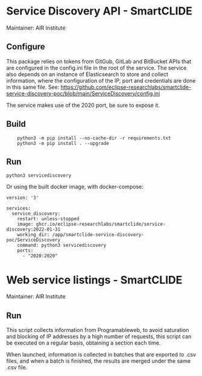 # Service Discovery API - SmartCLIDE
Maintainer:  AIR Institute

## Configure 
This package relies on tokens from GitGub, GitLab and BitBucket APIs that are configured in the config.ini file in the root of the service.
The service also depends on an instance of Elasticsearch to store and collect information, where the configuration of the IP, port and credentials are done in this same file.
    See: https://github.com/eclipse-researchlabs/smartclide-service-discovery-poc/blob/main/ServiceDiscovery/config.ini

The service makes use of the 2020 port, be sure to expose it.

## Build
```
    python3 -m pip install --no-cache-dir -r requirements.txt
    python3 -m pip install . --upgrade
```
## Run
```
python3 servicediscovery
```
Or using the built docker image, with docker-compose:

```
version: '3'

services:
  service_discovery:
    restart: unless-stopped
    image: ghcr.io/eclipse-researchlabs/smartclide/service-discovery:2022-01-31
    working_dir: /app/smartclide-service-discovery-poc/ServiceDiscovery
    command: python3 servicediscovery
    ports:
      - "2020:2020"
```


# Web service listings - SmartCLIDE
Maintainer:  AIR Institute

## Run
This script collects information from Programableweb, to avoid saturation and blocking of IP addresses by a high number of requests, this script can be executed on a regular basis, obtaining a section each time.

When launched, information is collected in batches that are exported to .csv files, and when a batch is finished, the results are merged under the same .csv file.
